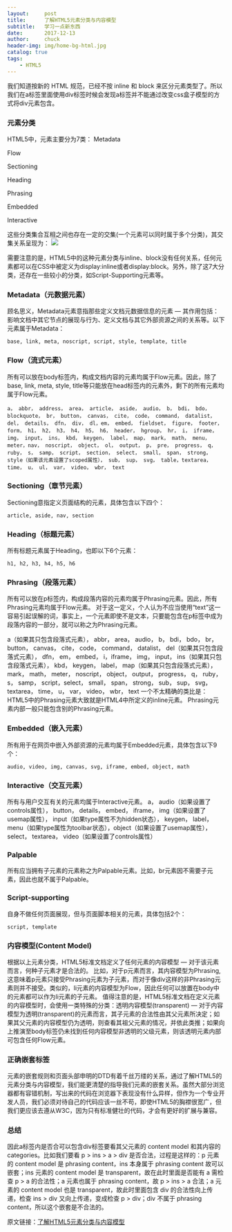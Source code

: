 ```yaml
---
layout:     post                   
title:      了解HTML5元素分类与内容模型             
subtitle:   学习一点新东西
date:       2017-12-13
author:     chuck
header-img: img/home-bg-html.jpg
catalog: true                      
tags:                               
    - HTML5
---
```


我们知道按新的 HTML 规范，已经不按 inline 和 block 来区分元素类型了。所以我们在a标签里面使用div标签时候会发现a标签并不能通过改变css盒子模型的方式将div元素包含。

### 元素分类

HTML5中，元素主要分为7类：
Metadata

Flow

Sectioning

Heading

Phrasing

Embedded

Interactive

这些分类集合互相之间也存在一定的交集(一个元素可以同时属于多个分类)，其交集关系呈现为：
![](https://user-gold-cdn.xitu.io/2017/12/12/1604849a2c1c3500?imageView2/0/w/1280/h/960/format/webp/ignore-error/1)


需要注意的是，HTML5中的这种元素分类与inline、block没有任何关系，任何元素都可以在CSS中被定义为display:inline或者display:block。另外，除了这7大分类，还存在一些较小的分类，如Script-Supporting元素等。

### Metadata（元数据元素）

顾名思义，Metadata元素意指那些定义文档元数据信息的元素 — 其作用包括：影响文档中其它节点的展现与行为、定义文档与其它外部资源之间的关系等。以下元素属于Metadata：

```
base, link, meta, noscript, script, style, template, title
```
### Flow（流式元素）

所有可以放在body标签内，构成文档内容的元素均属于Flow元素。因此，除了base, link, meta, style, title等只能放在head标签内的元素外，剩下的所有元素均属于Flow元素。

```
a， abbr， address， area， article， aside， audio， b， bdi， bdo， blockquote， br， button， canvas， cite， code， command， datalist， del， details， dfn， div， dl，em， embed， fieldset， figure， footer， form， h1， h2， h3， h4， h5， h6， header， hgroup， hr， i， iframe， img， input， ins， kbd， keygen， label， map， mark， math， menu， meter，nav， noscript， object， ol， output， p， pre， progress， q， ruby， s， samp， script， section， select， small， span， strong， style（如果该元素设置了scoped属性）， sub， sup， svg， table，textarea， time， u， ul， var， video， wbr， text

```
### Sectioning（章节元素）

Sectioning意指定义页面结构的元素，具体包含以下四个：

```
article, aside, nav, section

```
### Heading（标题元素）

所有标题元素属于Heading，也即以下6个元素：

```
h1, h2, h3, h4, h5, h6
```

### Phrasing（段落元素）

所有可以放在p标签内，构成段落内容的元素均属于Phrasing元素。因此，所有Phrasing元素均属于Flow元素。
对于这一定义，个人认为不应当使用“text”这一容易引起误解的词，事实上，一个元素即使不是文本，只要能包含在p标签中成为段落内容的一部分，就可以称之为Phrasing元素。

a（如果其只包含段落式元素）， abbr， area， audio， b， bdi， bdo， br， button， canvas， cite， code， command， datalist， del（如果其只包含段落式元素）， dfn， em， embed， i，iframe， img， input， ins（如果其只包含段落式元素）， kbd， keygen， label， map（如果其只包含段落式元素）， mark， math， meter， noscript， object， output， progress， q， ruby， s， samp， script，select， small， span， strong， sub， sup， svg， textarea， time， u， var， video， wbr， text
一个不太精确的类比是：HTML5中的Phrasing元素大致就是HTML4中所定义的inline元素。
Phrasing元素内部一般只能包含别的Phrasing元素。

### Embedded（嵌入元素）

所有用于在网页中嵌入外部资源的元素均属于Embedded元素，具体包含以下9个：

```
audio, video, img, canvas, svg, iframe, embed, object, math

```
### Interactive（交互元素）

所有与用户交互有关的元素均属于Interactive元素。
a， audio（如果设置了controls属性）， button， details， embed， iframe， img（如果设置了usemap属性）， input（如果type属性不为hidden状态）， keygen， label， menu（如果type属性为toolbar状态），object（如果设置了usemap属性）， select， textarea， video（如果设置了controls属性）

### Palpable

所有应当拥有子元素的元素称之为Palpable元素。比如，br元素因不需要子元素，因此也就不属于Palpable。

### Script-supporting

自身不做任何页面展现，但与页面脚本相关的元素，具体包括2个：

```
script, template
```

### 内容模型(Content Model)

根据以上元素分类，HTML5标准文档定义了任何元素的内容模型 — 对于该元素而言，何种子元素才是合法的。
比如，对于p元素而言，其内容模型为Phrasing, 这意味着p元素只接受Phrasing元素为子元素，而对于像div这样的非Phrasing元素则并不接受。类似的，li元素的内容模型为Flow，因此任何可以放置在body中的元素都可以作为li元素的子元素。
值得注意的是，HTML5标准文档在定义元素的内容模型时，会使用一类特殊的分类：透明内容模型(transparent) — 对于内容模型为透明(transparent)的元素而言，其子元素的合法性由其父元素所决定；如果其父元素的内容模型仍为透明，则查看其祖父元素的情况，并依此类推；如果向上推演至body标签仍未找到任何内容模型非透明的父级元素，则该透明元素内部可包含任何Flow元素。

### 正确嵌套标签

元素的嵌套规则和页面头部申明的DTD有着千丝万缕的关系，通过了解HTML5的元素分类与内容模型，我们能更清楚的指导我们元素的嵌套关系。虽然大部分浏览器都有容错机制，写出来的代码在浏览器下表现没有什么异样，但作为一个专业开发人员，我们必须对待自己的代码应该一丝不苟，即使HTML5的胸襟很宽广，但我们更应该去遵从W3C，因为只有标准健壮的代码，才会有更好的扩展与兼容。

### 总结

因此a标签内是否合可以包含div标签要看其父元素的 content model 和其内容的 categories。比如我们要看 p > ins > a > div 是否合法，过程是这样的：p 元素的 content model 是 phrasing content，ins 本身属于 phrasing content 故可以嵌套；ins 元素的 content model 是 transparent，故在此时里面是否能有 a 需检查 p > a 的合法性；a 元素也属于 phrasing content，故 p > ins > a 合法；a 元素的 content model 也是 transparent，故此时里面包含 div 的合法性向上传递，检查 ins > div 又向上传递，变成检查 p > div；div 不属于 phrasing content，所以这个嵌套是不合法的。

原文链接：[了解HTML5元素分类与内容模型](https://juejin.im/post/5a2f2cb36fb9a0450b665899)


